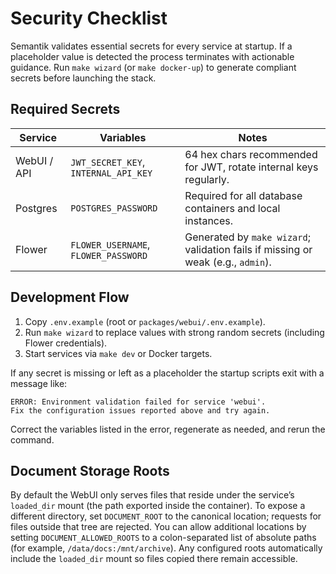 # Security Checklist

Semantik validates essential secrets for every service at startup. If a placeholder value is detected the process terminates with actionable guidance. Run `make wizard` (or `make docker-up`) to generate compliant secrets before launching the stack.

## Required Secrets

| Service | Variables | Notes |
| --- | --- | --- |
| WebUI / API | `JWT_SECRET_KEY`, `INTERNAL_API_KEY` | 64 hex chars recommended for JWT, rotate internal keys regularly. |
| Postgres | `POSTGRES_PASSWORD` | Required for all database containers and local instances. |
| Flower | `FLOWER_USERNAME`, `FLOWER_PASSWORD` | Generated by `make wizard`; validation fails if missing or weak (e.g., `admin`). |

## Development Flow

1. Copy `.env.example` (root or `packages/webui/.env.example`).
2. Run `make wizard` to replace values with strong random secrets (including Flower credentials).
3. Start services via `make dev` or Docker targets.

If any secret is missing or left as a placeholder the startup scripts exit with a message like:

```
ERROR: Environment validation failed for service 'webui'.
Fix the configuration issues reported above and try again.
```

Correct the variables listed in the error, regenerate as needed, and rerun the command.

## Document Storage Roots

By default the WebUI only serves files that reside under the service’s `loaded_dir` mount (the path exported inside the container). To expose a different directory, set `DOCUMENT_ROOT` to the canonical location; requests for files outside that tree are rejected. You can allow additional locations by setting `DOCUMENT_ALLOWED_ROOTS` to a colon-separated list of absolute paths (for example, `/data/docs:/mnt/archive`). Any configured roots automatically include the `loaded_dir` mount so files copied there remain accessible.
